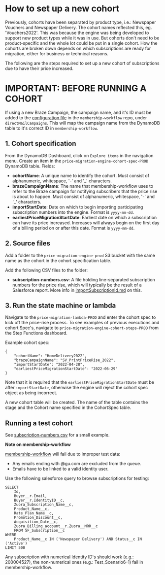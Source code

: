 # How to set up a new cohort

Previously, cohorts have been separated by product type, i.e.: Newspaper Vouchers and Newspaper Delivery. The cohort names reflected this, eg. 'Vouchers2022'. This was because the engine was being developed to support new product types while it was in use. But cohorts don't need to be product-specific and the whole lot could be put in a single cohort. How the cohorts are broken down depends on which subscriptions are ready for migration, either for business or technical reasons.

The following are the steps required to set up a new cohort of subscriptions due to have their price increased.

# IMPORTANT: BEFORE RUNNING A COHORT

If using a new Braze Campaign, the campaign name, and it's ID must be added to the [configuration file](https://github.com/guardian/membership-workflow/blob/main/conf/PROD.public.conf#L119-L123) in the `membership-workflow` repo, under `directMailCampaigns`. This will map the campaign name from the DynamoDB table to it's correct ID in `membership-workflow`.

## 1. Cohort specification

From the DynamoDB Dashboard, click on `Explore items` in the navigation menu. Create an item in the `price-migration-engine-cohort-spec-PROD` DynamoDB table.
Fields:
* **cohortName**: A unique name to identify the cohort.
Must consist of alphanumeric, whitespace, '-' and '_' characters.
* **brazeCampaignName**: The name that membership-workflow uses to refer to the Braze campaign for notifying subscribers
that the price rise is about to happen.
Must consist of alphanumeric, whitespace, '-' and '_' characters.
* **importStartDate**: Date on which to begin importing participating subscription numbers into the engine.
Format is `yyyy-mm-dd`.
* **earliestPriceMigrationStartDate**: Earliest date on which a subscription can have its price increased. Increases
will always begin on the first day of a billing period on or after this date.
Format is `yyyy-mm-dd`.

## 2. Source files

Add a folder to the `price-migration-engine-prod` S3 bucket with the same name as the cohort in the cohort specification
table.

Add the following CSV files to the folder:

* **subscription-numbers.csv**: A file holding line-separated subscription numbers for the price rise, which will typically be the result of a Salesforce report. More info in [importSubscriptionId.md](./importSubscriptionId.md) on this.

## 3. Run the state machine or lambda

Navigate to the `price-migration-lambda-PROD` and enter the cohort spec to kick off the price-rise process. To see examples of previous executions and cohort Spec's, navigate to `price-migration-engine-cohort-steps-PROD` from the Step Functions dashboard.

Example cohort spec:

```
{
    "cohortName": "HomeDelivery2022",
    "brazeCampaignName": "SV_PrintPriceRise_2022",
    "importStartDate": "2022-04-28",
    "earliestPriceMigrationStartDate": "2022-06-29"
}
```

Note that it is required that the `earliestPriceMigrationStartDate` must be after `importStartDate`, otherwise the engine will reject the cohort spec object as being incorrect.

A new cohort table will be created. The name of the table contains the stage and the Cohort name specified in the CohortSpec table.

## Running a test cohort

See [subscription-numbers.csv](./lambda/src/test/resources/Core/cohort-files/subscription-numbers.csv) for a small example.

**Note on membership-workflow**

[membership-workflow](https://github.com/guardian/membership-workflow) will fail due to improper test data:

- Any emails ending with @gu.com are excluded from the queue.
- Emails have to be linked to a valid identity user.

Use the following salesforce query to browse subscriptions for testing:

```
SELECT
    Id,
    Buyer__r.Email,
    Buyer__r.IdentityID__c,
    Zuora_Subscription_Name__c,
    Product_Name__c,
    Rate_Plan_Name__c,
    Promotion_Discount__c,
    Acquisition_Date__c,
    Zuora_Billing_account__r.Zuora__MRR__c
    FROM SF_Subscription__c
WHERE
    Product_Name__c IN ('Newspaper Delivery') AND Status__c IN ('Active')
LIMIT 500
```

Any subscription with numerical Identity ID's should work (e.g.: 200004527), the non-numerical ones (e.g.: Test_Scenario6-1) fail in membership-workflow.
